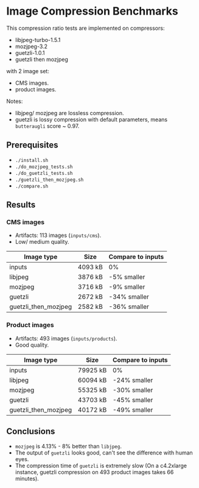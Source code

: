 # Image Compression Benchmarks

This compression ratio tests are implemented on compressors:
- libjpeg-turbo-1.5.1
- mozjpeg-3.2
- guetzli-1.0.1
- guetzli then mozjpeg

with 2 image set:
- CMS images.
- product images.

Notes:
- libjpeg/ mozjpeg are lossless compression.
- guetzli is lossy compression with default parameters, means `butteraugli` score ~ 0.97.

## Prerequisites
- `./install.sh`
- `./do_mozjpeg_tests.sh`
- `./do_guetzli_tests.sh`
- `./guetzli_then_mozjpeg.sh`
- `./compare.sh`

## Results

### CMS images
- Artifacts: 113 images (`inputs/cms`).
- Low/ medium quality.

| Image type           | Size    | Compare to inputs |
| -------------------- | ------- | ----------------- |
| inputs               | 4093 kB | 0%                |
| libjpeg              | 3876 kB | -5% smaller       |
| mozjpeg              | 3716 kB | -9% smaller       |
| guetzli              | 2672 kB | -34% smaller      |
| guetzli_then_mozjpeg | 2582 kB | -36% smaller      |

### Product images
- Artifacts: 493 images (`inputs/products`).
- Good quality.

| Image type           | Size     | Compare to inputs |
| -------------------- | -------- | ----------------- |
| inputs               | 79925 kB | 0%                |
| libjpeg              | 60094 kB | -24% smaller      |
| mozjpeg              | 55325 kB | -30% smaller      |
| guetzli              | 43703 kB | -45% smaller      |
| guetzli_then_mozjpeg | 40172 kB | -49% smaller      |

## Conclusions
- `mozjpeg` is 4.13% - 8% better than `libjpeg`.
- The output of `guetzli` looks good, can't see the difference with human eyes.
- The compression time of `guetzli` is extremely slow (On a c4.2xlarge instance, guetzli compression on 493 product images takes 66 minutes).
